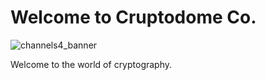 # Welcome to Cruptodome Co.
![channels4_banner](https://github.com/user-attachments/assets/66db7b02-5623-4ec8-b59a-deb7c47fc109)

Welcome to the world of cryptography.
